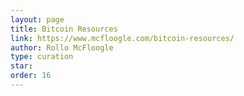 ```yaml
---
layout: page
title: Bitcoin Resources
link: https://www.mcfloogle.com/bitcoin-resources/
author: Rollo McFloogle
type: curation
star: 
order: 16
---
```


